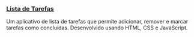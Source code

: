 ### [Lista de Tarefas](https://github.com/levi985/lista-de-tarefas)
Um aplicativo de lista de tarefas que permite adicionar, remover e marcar tarefas como concluídas. Desenvolvido usando HTML, CSS e JavaScript.

